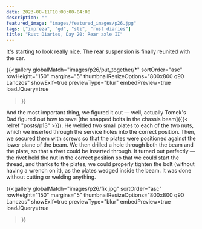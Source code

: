 ```yaml
---
date: 2023-08-11T10:00:00-04:00
description: ""
featured_image: "images/featured_images/p26.jpg"
tags: ["impreza", "gd", "sti", "rust diaries"]
title: "Rust Diaries, Day 20: Rear axle II"
---
```


It's starting to look really nice. The rear suspension is finally reunited with
the car.

{{<gallery
    globalMatch="images/p26/put_together/*"
    sortOrder="asc"
    rowHeight="150"
    margins="5"
    thumbnailResizeOptions="800x800 q90 Lanczos"
    showExif=true
    previewType="blur"
    embedPreview=true
    loadJQuery=true
>}}

And the most important thing, we figured it out — well, actually Tomek's Dad
figured out how to save [the snapped bolts in the chassis beam]({{< relref
"posts/p13" >}}). He welded two small plates to each of the two nuts, which we
inserted through the service holes into the correct position. Then, we secured
them with screws so that the plates were positioned against the lower plane of
the beam. We then drilled a hole through both the beam and the plate, so that a
rivet could be inserted through. It turned out perfectly — the rivet held the
nut in the correct position so that we could start the thread, and thanks to
the plates, we could properly tighten the bolt (without having a wrench on it),
as the plates wedged inside the beam. It was done without cutting or welding
anything.

{{<gallery
    globalMatch="images/p26/fix.jpg"
    sortOrder="asc"
    rowHeight="150"
    margins="5"
    thumbnailResizeOptions="800x800 q90 Lanczos"
    showExif=true
    previewType="blur"
    embedPreview=true
    loadJQuery=true
>}}
